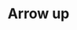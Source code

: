 ---
title: Arrow up
tags:
icon: arrow-up
svg: '<svg xmlns="http://www.w3.org/2000/svg" width="24" height="24" fill="none" viewBox="0 0 24 24" stroke-width="1.5" stroke-linecap="round" stroke-linejoin="round" stroke="currentColor"><path d="M12 19.5v-15m0 0-6 5.625M12 4.5l6 5.625"/></svg>'
---